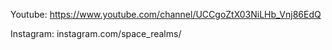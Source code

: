 Youtube: https://www.youtube.com/channel/UCCgoZtX03NiLHb_Vnj86EdQ




Instagram: instagram.com/space_realms/

